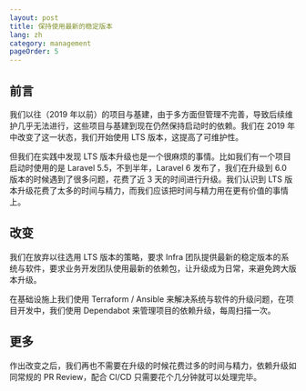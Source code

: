 ```yaml
---
layout: post
title: 保持使用最新的稳定版本
lang: zh
category: management
pageOrder: 5
---
```



## 前言

我们以往（2019 年以前）的项目与基建，由于多方面但管理不完善，导致后续维护几乎无法进行，这些项目与基建到现在仍然保持启动时的依赖。我们在 2019 年中改变了这一状态，我们开始使用 LTS 版本，这提高了可维护性。

但我们在实践中发现 LTS 版本升级也是一个很麻烦的事情。比如我们有一个项目启动时使用的是 Laravel 5.5，不到半年，Laravel 6 发布了，我们在升级到 6.0 版本的时候遇到了很多问题，花费了近 3 天的时间进行升级。我们认识到 LTS 版本升级花费了太多的时间与精力，而我们应该把时间与精力用在更有价值的事情上。

## 改变

我们在放弃以往选用 LTS 版本的策略，要求 Infra 团队提供最新的稳定版本的系统与软件，要求业务开发团队使用最新的依赖包，让升级成为日常，来避免跨大版本升级。

在基础设施上我们使用 Terraform / Ansible 来解决系统与软件的升级问题，在项目开发中，我们使用 Dependabot 来管理项目的依赖升级，每周扫描一次。

## 更多

作出改变之后，我们再也不需要在升级的时候花费过多的时间与精力，依赖升级如同常规的 PR Review，配合 CI/CD 只需要花个几分钟就可以处理完毕。